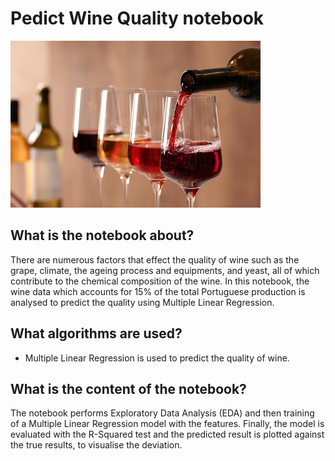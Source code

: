 # Pedict Wine Quality notebook

![Wine](_images/wine-image-0.jpg)

## What is the notebook about?
There are numerous factors that effect the quality of wine such as the grape, climate, the ageing process and equipments, and yeast, all of which contribute to the chemical composition of the wine. In this notebook, the wine data which accounts for 15% of the total Portuguese production is analysed to predict the quality using Multiple Linear Regression.

## What algorithms are used?
* Multiple Linear Regression is used to predict the quality of wine.

## What is the content of the notebook?
The notebook performs Exploratory Data Analysis (EDA) and then training of a Multiple Linear Regression model with the features. Finally, the model is evaluated with the R-Squared test and the predicted result is plotted against the true results, to visualise the deviation.




